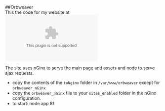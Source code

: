 ##Orbweaver  
This the code for my website at ![Orbweaver Developments](www.orbweaverdev.com)  

The site uses nGinx to serve the main page and assets and node to serve ajax requests.  
* copy the contents of the `toNginx` folder in `/var/www/orbweaver` except for `orbweaver_nGinx`
* copy the `orbweaver_nGinx` file to your `sites_enabled` folder in the nGinx configuration.
* to start: node app 81
